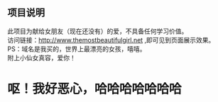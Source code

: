 

## 项目说明
此项目为献给女朋友（现在还没有）的爱，不具备任何学习价值。  
访问链接：http://www.themostbeautifulgirl.net ,即可见到页面展示效果。  
PS：域名是我买的，世界上最漂亮的女孩，嘻嘻。  
附上小仙女真容，爱你！     
# 呕！我好恶心，哈哈哈哈哈哈哈


